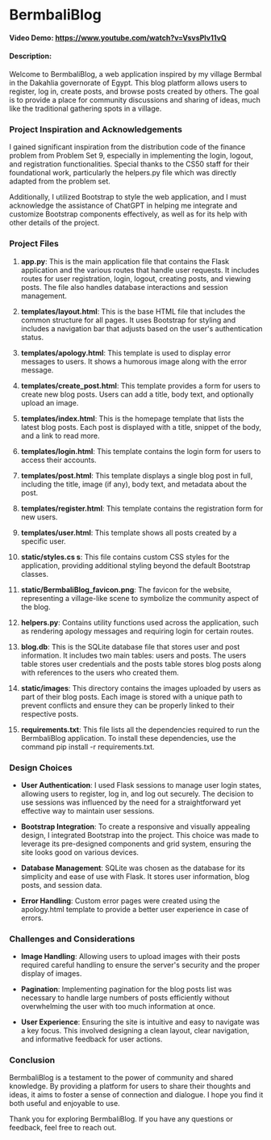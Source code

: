 # BermbaliBlog
#### Video Demo: https://www.youtube.com/watch?v=VsvsPlv11vQ
#### Description:

Welcome to BermbaliBlog, a web application inspired by my village Bermbal in the Dakahlia governorate of Egypt. This blog platform allows users to register, log in, create posts, and browse posts created by others. The goal is to provide a place for community discussions and sharing of ideas, much like the traditional gathering spots in a village.

### Project Inspiration and Acknowledgements

I gained significant inspiration from the distribution code of the finance problem from Problem Set 9, especially in implementing the login, logout, and registration functionalities. Special thanks to the CS50 staff for their foundational work, particularly the helpers.py file which was directly adapted from the problem set.

Additionally, I utilized Bootstrap to style the web application, and I must acknowledge the assistance of ChatGPT in helping me integrate and customize Bootstrap components effectively, as well as for its help with other details of the project.


### Project Files

1. **app.py**: This is the main application file that contains the Flask application and the various routes that handle user requests. It includes routes for user registration, login, logout, creating posts, and viewing posts. The file also handles database interactions and session management.

2. **templates/layout.html**: This is the base HTML file that includes the common structure for all pages. It uses Bootstrap for styling and includes a navigation bar that adjusts based on the user's authentication status.

3. **templates/apology.html**: This template is used to display error messages to users. It shows a humorous image along with the error message.

4. **templates/create_post.html**: This template provides a form for users to create new blog posts. Users can add a title, body text, and optionally upload an image.

5. **templates/index.html**: This is the homepage template that lists the latest blog posts. Each post is displayed with a title, snippet of the body, and a link to read more.

6. **templates/login.html**: This template contains the login form for users to access their accounts.

7. **templates/post.html**: This template displays a single blog post in full, including the title, image (if any), body text, and metadata about the post.

8. **templates/register.html**: This template contains the registration form for new users.

9. **templates/user.html**: This template shows all posts created by a specific user.

10. **static/styles.cs  s**: This file contains custom CSS styles for the application, providing additional styling beyond the default Bootstrap classes.

11. **static/BermbaliBlog_favicon.png**: The favicon for the website, representing a village-like scene to symbolize the community aspect of the blog.

12. **helpers.py**: Contains utility functions used across the application, such as rendering apology messages and requiring login for certain routes.

13. **blog.db**: This is the SQLite database file that stores user and post information. It includes two main tables: users and posts. The users table stores user credentials and the posts table stores blog posts along with references to the users who created them. 

14. **static/images**: This directory contains the images uploaded by users as part of their blog posts. Each image is stored with a unique path to prevent conflicts and ensure they can be properly linked to their respective posts.

15. **requirements.txt**: This file lists all the dependencies required to run the BermbaliBlog application. To install these dependencies, use the command pip install -r requirements.txt. 

### Design Choices

- **User Authentication**: I used Flask sessions to manage user login states, allowing users to register, log in, and log out securely. The decision to use sessions was influenced by the need for a straightforward yet effective way to maintain user sessions.
  
- **Bootstrap Integration**: To create a responsive and visually appealing design, I integrated Bootstrap into the project. This choice was made to leverage its pre-designed components and grid system, ensuring the site looks good on various devices.

- **Database Management**: SQLite was chosen as the database for its simplicity and ease of use with Flask. It stores user information, blog posts, and session data.

- **Error Handling**: Custom error pages were created using the apology.html template to provide a better user experience in case of errors.

### Challenges and Considerations

- **Image Handling**: Allowing users to upload images with their posts required careful handling to ensure the server's security and the proper display of images.
  
- **Pagination**: Implementing pagination for the blog posts list was necessary to handle large numbers of posts efficiently without overwhelming the user with too much information at once.

- **User Experience**: Ensuring the site is intuitive and easy to navigate was a key focus. This involved designing a clean layout, clear navigation, and informative feedback for user actions.

### Conclusion

BermbaliBlog is a testament to the power of community and shared knowledge. By providing a platform for users to share their thoughts and ideas, it aims to foster a sense of connection and dialogue. I hope you find it both useful and enjoyable to use. 

Thank you for exploring BermbaliBlog. If you have any questions or feedback, feel free to reach out.
